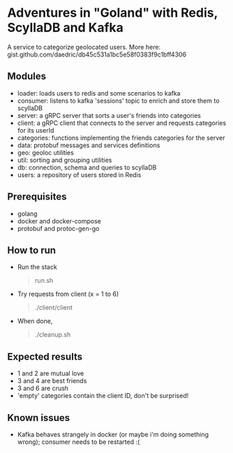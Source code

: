 Adventures in "Goland" with Redis, ScyllaDB and Kafka
=====================================================

A service to categorize geolocated users. More here:
gist.github.com/daedric/db45c531a1bc5e58f0383f9c1bff4306

Modules
-------

* loader: loads users to redis and some scenarios to kafka
* consumer: listens to kafka 'sessions' topic to enrich and store them to scyllaDB
* server: a gRPC server that sorts a user's friends into categories
* client: a gRPC client that connects to the server and requests categories for its userId
* categories: functions implementing the friends categories for the server
* data: protobuf messages and services definitions
* geo: geoloc utilities
* util: sorting and grouping utilities
* db: connection, schema and queries to scyllaDB
* users: a repository of users stored in Redis

Prerequisites
-------------

* golang
* docker and docker-compose
* protobuf and protoc-gen-go

How to run
----------

* Run the stack

    > run.sh

* Try requests from client (x = 1 to 6)

    > ./client/client <x>

* When done, 

    > ./cleanup.sh

Expected results
----------------

* 1 and 2 are mutual love
* 3 and 4 are best friends
* 3 and 6 are crush
* 'empty' categories contain the client ID, don't be surprised!

Known issues
------------

* Kafka behaves strangely in docker (or maybe i'm doing something wrong); consumer needs to be restarted :(
